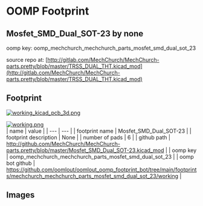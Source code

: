 # OOMP Footprint  
## Mosfet_SMD_Dual_SOT-23  by none  
  
oomp key: oomp_mechchurch_mechchurch_parts_mosfet_smd_dual_sot_23  
  
source repo at: [http://gitlab.com/MechChurch/MechChurch-parts.pretty/blob/master/TRSS_DUAL_THT.kicad_mod](http://gitlab.com/MechChurch/MechChurch-parts.pretty/blob/master/TRSS_DUAL_THT.kicad_mod)  
## Footprint  
  
[![working_kicad_pcb_3d.png](working_kicad_pcb_3d_600.png)](working_kicad_pcb_3d.png)  
  
[![working.png](working_600.png)](working.png)  
| name | value | 
| --- | --- | 
| footprint name | Mosfet_SMD_Dual_SOT-23 | 
| footprint description | None | 
| number of pads | 6 | 
| github path | http://github.com/MechChurch/MechChurch-parts.pretty/blob/master/Mosfet_SMD_Dual_SOT-23.kicad_mod | 
| oomp key | oomp_mechchurch_mechchurch_parts_mosfet_smd_dual_sot_23 | 
| oomp bot github | https://github.com/oomlout/oomlout_oomp_footprint_bot/tree/main/footprints/mechchurch_mechchurch_parts_mosfet_smd_dual_sot_23/working | 
## Images  
